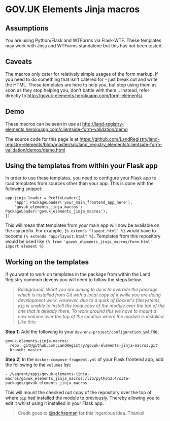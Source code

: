 # GOV.UK Elements Jinja macros

## Assumptions
You are using Python/Flask and WTForms via Flask-WTF. These templates may work with Jinja and WTForms standalone but this has not been tested.

## Caveats
The macros only cater for relatively simple usages of the form markup. If you need to do something that isn't catered for - just break out and write the HTML. These templates are here to help you, but stop using them as soon as they stop helping you, don't battle with them... Instead, refer directly to http://govuk-elements.herokuapp.com/form-elements/

## Demo

These macros can be seen in use at http://land-registry-elements.herokuapp.com/clientside-form-validation/demo

The source code for this page is at https://github.com/LandRegistry/land-registry-elements/blob/master/src/land_registry_elements/clientside-form-validation/demos/demo.html

## Using the templates from within your Flask app
In order to use these templates, you need to configure your Flask app to load templates from sources other than your app. This is done with the following snippet:

```
app.jinja_loader = PrefixLoader({
    'app': PackageLoader('your_main_frontend_app_here'),
    'govuk_elements_jinja_macros': PackageLoader('govuk_elements_jinja_macros'),
})
```

This will mean that templates from your main app will now be available on the `app` prefix. For example, `{% extends "layout.html" %}` would have to become `{% extends "app/layout.html" %}`. Templates from this repository would be used like `{% from 'govuk_elements_jinja_macros/form.html' import element %}`

## Working on the templates
If you want to work on templates in the package from within the Land Registry common devenv you will need to follow the steps below.

> _Background: What you are aiming to do is to override the package which is installed from Git with a local copy of it while you are doing development work. However, due to a quirk of Docker's filesystems, `pip` is unable to install the local copy of the module over the top of the one that is already there. To work around this we have to mount a new volume over the top of the location where the module is installed. Like this:_

**Step 1**)
Add the following to your `dev-env-project/configuration.yml` file:
```
govuk-elements-jinja-macros:
  repo: git@github.com:LandRegistry/govuk-elements-jinja-macros.git
  branch: master
```

**Step 2**)
In the `docker-compose-fragment.yml` of your Flask frontend app, add the following to the `volumes` list:
```
- /vagrant/apps/govuk-elements-jinja-macros/govuk_elements_jinja_macros:/lib/python3.4/site-packages/govuk_elements_jinja_macros
```

This will mount the checked out copy of the repository over the top of where `pip` had installed the module to previously. Thereby allowing you to edit it whilst using it installed in your Flask app.

> Credit goes to [@sdchapman](https://github.com/sdchapman) for this ingenious idea. Thanks!
